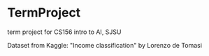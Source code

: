 # TermProject
term project for CS156 intro to AI, SJSU

Dataset from Kaggle: "Income classification" by Lorenzo de Tomasi
